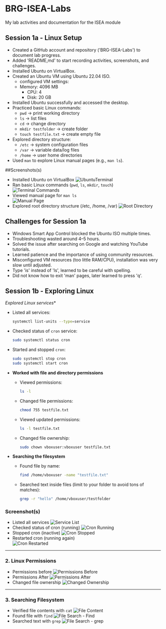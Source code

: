 # BRG-ISEA-Labs
My lab activities and documentation for the ISEA module
 ## Session 1a - Linux Setup
- Created a GitHub account and repository ('BRG-ISEA-Labs') to document lab progress.
- Added 'README,md' to start recording activities, screenshots, and challenges.
- Installed Ubuntu on VirtualBox.
- Created an Ubuntu VM using Ubuntu 22.04 ISO.
  - configured VM settings:
  - Memory: 4096 MB
    - CPU: 4
    - Disk: 20 GB
- Installed Ubuntu successfully and accessed the desktop.
- Practiced basic Linux commands:
  - `pwd` → print working directory
  - `ls` → list files
  - `cd` → change directory
  - `mkdir testfolder` → create folder
  - `touch testfile.txt` → create empty file
- Explored directory structure:
  - `/etc` → system configuration files
  - `/var` → variable data/log files
  - `/home` → user home directories
- Used `man` to explore Linux manual pages (e.g., `man ls`).
  

##Screenshots(s)
- Installed Ubuntu on VirtualBox
![UbuntuTerminal](https://github.com/Hubhub69/BRG-ISEA-Labs/blob/main/UbuntuTerminal.png?raw=true)
- Ran basic Linux commands (`pwd`, `ls`, `mkdir`, `touch`)  
![Terminal Commands](https://github.com/Hubhub69/BRG-ISEA-Labs/blob/main/CommandPage-1a.png?raw=true)
- Viewed manual page for `man ls`  
![Manual Page](https://raw.githubusercontent.com/Hubhub69/BRG-ISEA-Labs/68d06047023fd133715ecc8c983257cd46b2fd3a/ManualPage.png)
- Explored root directory structure (/etc, /home, /var)
![Root Directory](https://github.com/Hubhub69/BRG-ISEA-Labs/blob/main/root%20directory%20(1).png?raw=true)

## Challenges for Session 1a
- Windows Smart App Control blocked the Ubuntu ISO multiple times.
- Troubleshooting wasted around 4–5 hours.
- Solved the issue after searching on Google and watching YouTube tutorials.
- Learned patience and the importance of using community resources.
- Misconfigured VM resources (too little RAM/CPU), installation was very slow until adjusted.
- Type 'is' instead of 'ls', learned to be careful with spelling.
- Did not know how to exit 'man' pages, later learned to press 'q'.
  
## Session 1b - Exploring Linux

*Explored Linux services**
  - Listed all services:
    ```bash
    systemctl list-units --type=service
    ```
  - Checked status of `cron` service:
    ```bash
    sudo systemctl status cron
    ```
  - Started and stopped `cron`:
    ```bash
    sudo systemctl stop cron
    sudo systemctl start cron
    ```

- **Worked with file and directory permissions**
  - Viewed permissions:
    ```bash
    ls -l
    ```
  - Changed file permissions:
    ```bash
    chmod 755 testfile.txt
    ```
  - Viewed updated permissions:
    ```bash
    ls -l testfile.txt
    ```
  - Changed file ownership:
    ```bash
    sudo chown vboxuser:vboxuser testfile.txt
    ```

- **Searching the filesystem**
  - Found file by name:
    ```bash
    find /home/vboxuser -name "testfile.txt"
    ```
  - Searched text inside files (limit to your folder to avoid tons of matches):
    ```bash
    grep -r "hello" /home/vboxuser/testfolder
    ```
### Screenshot(s)
- Listed all services
![Service List](https://github.com/Hubhub69/BRG-ISEA-Labs/blob/main/list-units.png?raw=true)
- Checked status of cron (running)
![Cron Running](https://github.com/Hubhub69/BRG-ISEA-Labs/blob/main/status%20cron%20active.png?raw=true)
- Stopped cron (inactive) 
![Cron Stopped](https://github.com/Hubhub69/BRG-ISEA-Labs/blob/main/status%20cron%20inactive.png?raw=true)
- Restarted cron (running again)  
![Cron Restarted](https://github.com/Hubhub69/BRG-ISEA-Labs/blob/main/status%20cron%20Restarted.png?raw=true)
---
### 2. Linux Permissions
- Permissions before 
![Permissions Before](https://github.com/Hubhub69/BRG-ISEA-Labs/blob/main/chomd%20before.png?raw=true)
- Permissions After
![Permissions After](https://github.com/Hubhub69/BRG-ISEA-Labs/blob/main/chomd%20after.png?raw=true)
-  Changed file ownership 
![Changed Ownership](https://github.com/Hubhub69/BRG-ISEA-Labs/blob/main/sudo%20chown.png?raw=true)
---
### 3. Searching Filesystem
- Verified file contents with `cat` 
![File Content](https://github.com/Hubhub69/BRG-ISEA-Labs/blob/main/cat.png?raw=true)
- Found file with `find` 
![File Search - Find](https://github.com/Hubhub69/BRG-ISEA-Labs/blob/main/find.png?raw=true)
- Searched text with `grep` 
![File Search - grep](https://github.com/Hubhub69/BRG-ISEA-Labs/blob/main/grep.png?raw=true)

